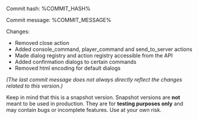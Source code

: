 Commit hash: %COMMIT_HASH%

Commit message: %COMMIT_MESSAGE%

Changes:
- Removed close action
- Added console_command, player_command and send_to_server actions
- Made dialog registry and action registry accessible from the API
- Added confirmation dialogs to certain commands
- Removed html encoding for default dialogs

*(The last commit message does not always directly reflect the changes related to this version.)*

Keep in mind that this is a snapshot version. Snapshot versions are **not** meant to be used in production. They are for **testing purposes only** and may contain bugs or incomplete features. Use at your own risk.